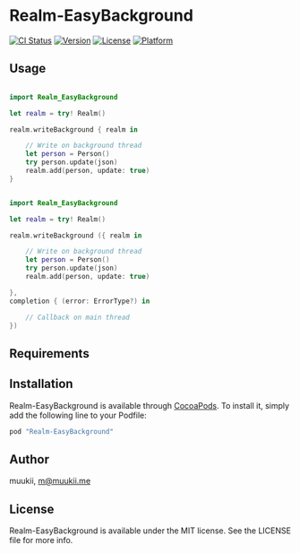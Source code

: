# Realm-EasyBackground
[![CI Status](http://img.shields.io/travis/muukii/Realm-EasyBackground.svg?style=flat)](https://travis-ci.org/muukii/Realm-EasyBackground) [![Version](https://img.shields.io/cocoapods/v/Realm-EasyBackground.svg?style=flat)](http://cocoapods.org/pods/Realm-EasyBackground) [![License](https://img.shields.io/cocoapods/l/Realm-EasyBackground.svg?style=flat)](http://cocoapods.org/pods/Realm-EasyBackground) [![Platform](https://img.shields.io/cocoapods/p/Realm-EasyBackground.svg?style=flat)](http://cocoapods.org/pods/Realm-EasyBackground)

## Usage

```swift

import Realm_EasyBackground

let realm = try! Realm()

realm.writeBackground { realm in

    // Write on background thread
    let person = Person()
    try person.update(json)
    realm.add(person, update: true)
}
```

```swift

import Realm_EasyBackground

let realm = try! Realm()

realm.writeBackground ({ realm in

    // Write on background thread
    let person = Person()
    try person.update(json)
    realm.add(person, update: true)

},
completion { (error: ErrorType?) in

    // Callback on main thread
})
```

## Requirements
## Installation
Realm-EasyBackground is available through [CocoaPods](http://cocoapods.org). To install it, simply add the following line to your Podfile:

```ruby
pod "Realm-EasyBackground"
```

## Author
muukii, m@muukii.me

## License
Realm-EasyBackground is available under the MIT license. See the LICENSE file for more info.
